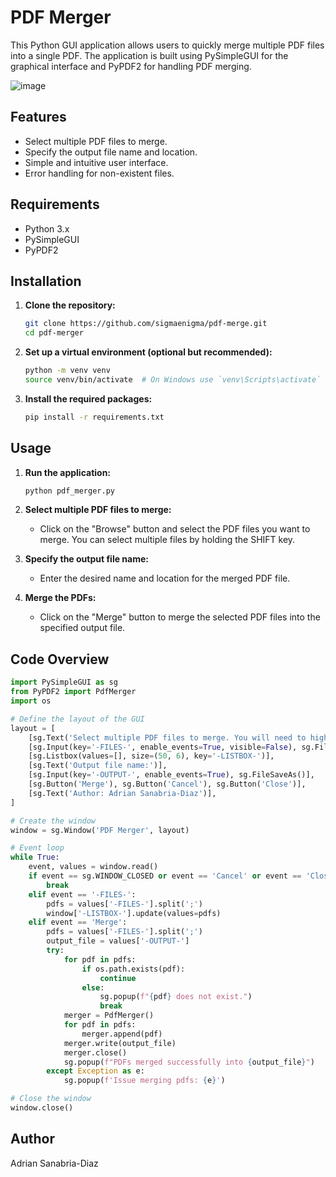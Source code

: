 # PDF Merger

This Python GUI application allows users to quickly merge multiple PDF files into a single PDF. The application is built using PySimpleGUI for the graphical interface and PyPDF2 for handling PDF merging.

![image](https://github.com/user-attachments/assets/d39c346f-bae3-4453-b67f-7760260314cc)

## Features

- Select multiple PDF files to merge.
- Specify the output file name and location.
- Simple and intuitive user interface.
- Error handling for non-existent files.

## Requirements

- Python 3.x
- PySimpleGUI
- PyPDF2

## Installation

1. **Clone the repository:**
    ```bash
    git clone https://github.com/sigmaenigma/pdf-merge.git
    cd pdf-merger
    ```

2. **Set up a virtual environment (optional but recommended):**
    ```bash
    python -m venv venv
    source venv/bin/activate  # On Windows use `venv\Scripts\activate`
    ```

3. **Install the required packages:**
    ```bash
    pip install -r requirements.txt
    ```

## Usage

1. **Run the application:**
    ```bash
    python pdf_merger.py
    ```

2. **Select multiple PDF files to merge:**
    - Click on the "Browse" button and select the PDF files you want to merge. You can select multiple files by holding the SHIFT key.

3. **Specify the output file name:**
    - Enter the desired name and location for the merged PDF file.

4. **Merge the PDFs:**
    - Click on the "Merge" button to merge the selected PDF files into the specified output file.

## Code Overview

```python
import PySimpleGUI as sg
from PyPDF2 import PdfMerger
import os

# Define the layout of the GUI
layout = [
    [sg.Text('Select multiple PDF files to merge. You will need to highlight them using the SHIFT button:')],
    [sg.Input(key='-FILES-', enable_events=True, visible=False), sg.FilesBrowse()],
    [sg.Listbox(values=[], size=(50, 6), key='-LISTBOX-')],
    [sg.Text('Output file name:')],
    [sg.Input(key='-OUTPUT-', enable_events=True), sg.FileSaveAs()],
    [sg.Button('Merge'), sg.Button('Cancel'), sg.Button('Close')],
    [sg.Text('Author: Adrian Sanabria-Diaz')],
]

# Create the window
window = sg.Window('PDF Merger', layout)

# Event loop
while True:
    event, values = window.read()
    if event == sg.WINDOW_CLOSED or event == 'Cancel' or event == 'Close':
        break
    elif event == '-FILES-':
        pdfs = values['-FILES-'].split(';')
        window['-LISTBOX-'].update(values=pdfs)
    elif event == 'Merge':
        pdfs = values['-FILES-'].split(';')
        output_file = values['-OUTPUT-']
        try:
            for pdf in pdfs:
                if os.path.exists(pdf):
                    continue
                else:
                    sg.popup(f"{pdf} does not exist.")
                    break
            merger = PdfMerger()
            for pdf in pdfs:
                merger.append(pdf)
            merger.write(output_file)
            merger.close()
            sg.popup(f"PDFs merged successfully into {output_file}")
        except Exception as e:
            sg.popup(f'Issue merging pdfs: {e}')

# Close the window
window.close()
```
## Author

Adrian Sanabria-Diaz

